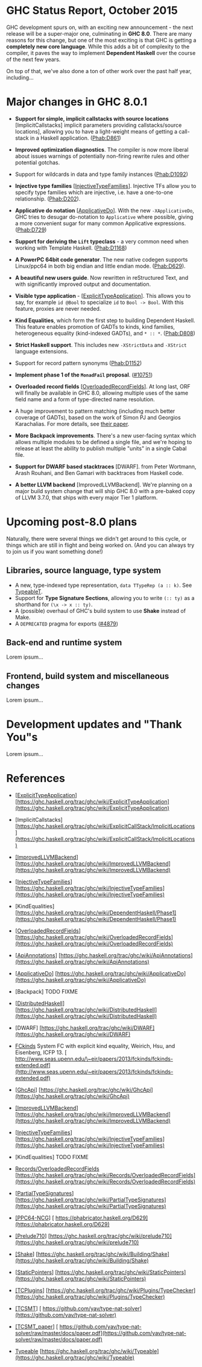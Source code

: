 # GHC Status Report, October 2015


GHC development spurs on, with an exciting new announcement - the next release will be a super-major one, culminating in **GHC 8.0**. There are many reasons for this change, but one of the most exciting is that GHC is getting a **completely new core language**. While this adds a bit of complexity to the compiler, it paves the way to implement **Dependent Haskell** over the course of the next few years.


On top of that, we've also done a ton of other work over the past half year, including...

# Major changes in GHC 8.0.1

- **Support for simple, implicit callstacks with source locations** \[ImplicitCallstacks\] implicit parameters providing callstacks/source locations\], allowing you to have a light-weight means of getting a call-stack in a Haskell application. ([Phab:D861](https://phabricator.haskell.org/D861))

- **Improved optimization diagnostics**. The compiler is now more liberal about issues warnings of potentially non-firing rewrite rules and other potential gotchas.

- Support for wildcards in data and type family instances ([Phab:D1092](https://phabricator.haskell.org/D1092))

- **Injective type families** \[[InjectiveTypeFamilies](injective-type-families)\]. Injective TFs allow you to specify type families which are injective, i.e. have a one-to-one relationship. ([Phab:D202](https://phabricator.haskell.org/D202)).

- **Applicative do notation** \[[ApplicativeDo](applicative-do)\]. With the new `-XApplicativeDo`, GHC tries to desugar do-notation to `Applicative` where possible, giving a more convenient sugar for many common Applicative expressions. ([Phab:D729](https://phabricator.haskell.org/D729))

- **Support for deriving the `Lift` typeclass** - a very common need when working with Template Haskell. ([Phab:D1168](https://phabricator.haskell.org/D1168))

- **A PowerPC 64bit code generator**. The new native codegen supports Linux/ppc64 in both big endian and little endian mode. ([Phab:D629](https://phabricator.haskell.org/D629)).

- **A beautiful new users guide**. Now rewritten in reStructured Text, and with significantly improved output and documentation.

- **Visible type application** - \[[ExplicitTypeApplication](explicit-type-application)\]. This allows you to say, for example `id @Bool` to specialize `id` to `Bool -> Bool`. With this feature, proxies are never needed.

- **Kind Equalities**, which form the first step to building Dependent Haskell. This feature enables promotion of GADTs to kinds, kind families, heterogeneous equality (kind-indexed GADTs), and `* :: *`. ([Phab:D808](https://phabricator.haskell.org/D808))

- **Strict Haskell support**. This includes new `-XStrictData` and `-XStrict` language extensions.

- Support for record pattern synonyms ([Phab:D1152](https://phabricator.haskell.org/D1152))

- **Implement phase 1 of the `MonadFail` proposal**. ([\#10751](https://gitlab.haskell.org/ghc/ghc/issues/10751))

- **Overloaded record fields** \[[OverloadedRecordFields](overloaded-record-fields)\]. At long last, ORF will finally be available in GHC 8.0, allowing multiple uses of the same field name and a form of type-directed name resolution.

- A huge improvement to pattern matching (including much better coverage of GADTs), based on the work of Simon PJ and Georgios Karachalias. For more details, see [their paper](http://research.microsoft.com/en-us/um/people/simonpj/papers/pattern-matching/gadtpm.pdf).

- **More Backpack improvements**. There's a new user-facing syntax which allows multiple modules to be defined a single file, and we're hoping to release at least the ability to publish multiple "units" in a single Cabal file.

- **Support for DWARF based stacktraces** \[DWARF\]. from Peter Wortmann, Arash Rouhani, and Ben Gamari with backtraces from Haskell code.

- **A better LLVM backend** \[ImprovedLLVMBackend\]. We're planning on a major build system change that will ship GHC 8.0 with a pre-baked copy of LLVM 3.7.0, that ships with every major Tier 1 platform.

# Upcoming post-8.0 plans


Naturally, there were several things we didn't get around to this cycle, or things which are still in flight and being worked on. (And you can always try to join us if you want something done!)

## Libraries, source language, type system

- A new, type-indexed type representation, `data TTypeRep (a :: k)`. See [TypeableT](typeable-t).
- Support for **Type Signature Sections**, allowing you to write `(:: ty)` as a shorthand for `(\x -> x :: ty)`.
- A (possible) overhaul of GHC's build system to use **Shake** instead of Make.
- A `DEPRECATED` pragma for exports ([\#4879](https://gitlab.haskell.org/ghc/ghc/issues/4879))

## Back-end and runtime system


Lorem ipsum...

## Frontend, build system and miscellaneous changes


Lorem ipsum...

# Development updates and "Thank You"s


Lorem ipsum...

# References

- \[[ExplicitTypeApplication](explicit-type-application)\] [https://ghc.haskell.org/trac/ghc/wiki/ExplicitTypeApplication](https://ghc.haskell.org/trac/ghc/wiki/ExplicitTypeApplication)
- \[ImplicitCallstacks\] [https://ghc.haskell.org/trac/ghc/wiki/ExplicitCallStack/ImplicitLocations](https://ghc.haskell.org/trac/ghc/wiki/ExplicitCallStack/ImplicitLocations)
- [\[ImprovedLLVMBackend](improved-llvm-backend)\] [https://ghc.haskell.org/trac/ghc/wiki/ImprovedLLVMBackend](https://ghc.haskell.org/trac/ghc/wiki/ImprovedLLVMBackend)
- \[[InjectiveTypeFamilies](injective-type-families)\] [https://ghc.haskell.org/trac/ghc/wiki/InjectiveTypeFamilies](https://ghc.haskell.org/trac/ghc/wiki/InjectiveTypeFamilies)
- \[KindEqualities\] [https://ghc.haskell.org/trac/ghc/wiki/DependentHaskell/Phase1](https://ghc.haskell.org/trac/ghc/wiki/DependentHaskell/Phase1)
- \[[OverloadedRecordFields](overloaded-record-fields)\] [https://ghc.haskell.org/trac/ghc/wiki/OverloadedRecordFields](https://ghc.haskell.org/trac/ghc/wiki/OverloadedRecordFields)

- \[[ApiAnnotations](api-annotations)\] [https://ghc.haskell.org/trac/ghc/wiki/ApiAnnotations](https://ghc.haskell.org/trac/ghc/wiki/ApiAnnotations)
- \[[ApplicativeDo](applicative-do)\] [https://ghc.haskell.org/trac/ghc/wiki/ApplicativeDo](https://ghc.haskell.org/trac/ghc/wiki/ApplicativeDo)
- \[Backpack\] TODO FIXME
- \[[DistributedHaskell](distributed-haskell)\] [https://ghc.haskell.org/trac/ghc/wiki/DistributedHaskell](https://ghc.haskell.org/trac/ghc/wiki/DistributedHaskell)
- \[DWARF\] [https://ghc.haskell.org/trac/ghc/wiki/DWARF](https://ghc.haskell.org/trac/ghc/wiki/DWARF)
- [FCkinds](http://www.seas.upenn.edu/~eir/papers/2013/fckinds/fckinds-extended.pdf) System FC with explicit kind equality, Weirich, Hsu, and Eisenberg, ICFP 13. [ http://www.seas.upenn.edu/\~eir/papers/2013/fckinds/fckinds-extended.pdf](http://www.seas.upenn.edu/~eir/papers/2013/fckinds/fckinds-extended.pdf)
- \[[GhcApi](ghc-api)\] [https://ghc.haskell.org/trac/ghc/wiki/GhcApi](https://ghc.haskell.org/trac/ghc/wiki/GhcApi)
- [\[ImprovedLLVMBackend](improved-llvm-backend)\] [https://ghc.haskell.org/trac/ghc/wiki/ImprovedLLVMBackend](https://ghc.haskell.org/trac/ghc/wiki/ImprovedLLVMBackend)
- \[[InjectiveTypeFamilies](injective-type-families)\] [https://ghc.haskell.org/trac/ghc/wiki/InjectiveTypeFamilies](https://ghc.haskell.org/trac/ghc/wiki/InjectiveTypeFamilies)
- \[KindEqualities\] TODO FIXME
- [Records/OverloadedRecordFields](records/overloaded-record-fields) [https://ghc.haskell.org/trac/ghc/wiki/Records/OverloadedRecordFields](https://ghc.haskell.org/trac/ghc/wiki/Records/OverloadedRecordFields)
- \[[PartialTypeSignatures](partial-type-signatures)\] [https://ghc.haskell.org/trac/ghc/wiki/PartialTypeSignatures](https://ghc.haskell.org/trac/ghc/wiki/PartialTypeSignatures)
- [\[PPC64-NCG](https://phabricator.haskell.org/D629)\] [ https://phabricator.haskell.org/D629](https://phabricator.haskell.org/D629)
- [\[Prelude710](prelude710)\] [https://ghc.haskell.org/trac/ghc/wiki/prelude710](https://ghc.haskell.org/trac/ghc/wiki/prelude710)
- [\[Shake](building/shake)\] [https://ghc.haskell.org/trac/ghc/wiki/Building/Shake](https://ghc.haskell.org/trac/ghc/wiki/Building/Shake)
- \[[StaticPointers](static-pointers)\] [https://ghc.haskell.org/trac/ghc/wiki/StaticPointers](https://ghc.haskell.org/trac/ghc/wiki/StaticPointers)
- [\[TCPlugins](plugins/type-checker)\] [https://ghc.haskell.org/trac/ghc/wiki/Plugins/TypeChecker](https://ghc.haskell.org/trac/ghc/wiki/Plugins/TypeChecker)
- [\[TCSMT](https://github.com/yav/type-nat-solver)\] [ https://github.com/yav/type-nat-solver](https://github.com/yav/type-nat-solver)
- [\[TCSMT_paper](https://github.com/yav/type-nat-solver/raw/master/docs/paper.pdf)\] [ https://github.com/yav/type-nat-solver/raw/master/docs/paper.pdf](https://github.com/yav/type-nat-solver/raw/master/docs/paper.pdf)
- [Typeable](typeable) [https://ghc.haskell.org/trac/ghc/wiki/Typeable](https://ghc.haskell.org/trac/ghc/wiki/Typeable)
